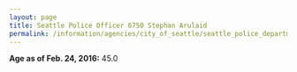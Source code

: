 ```yaml
---
layout: page
title: Seattle Police Officer 6750 Stephan Arulaid
permalink: /information/agencies/city_of_seattle/seattle_police_department/copbook/6750/
---
```


**Age as of Feb. 24, 2016:** 45.0
